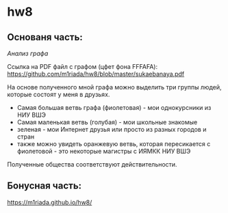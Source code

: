 # hw8
## Основаня часть:
*Анализ графа*

Ссылка на PDF файл с графом (цфет фона FFFAFA): https://github.com/m1riada/hw8/blob/master/sukaebanaya.pdf

На основе полученного мной графа можно выделить три группы людей, которые состоят у меня в друзьях.

- Самая большая ветвь графа (фиолетовая) - мои однокурсники из НИУ ВШЭ
- Самая маленькая ветвь (голубая) - мои школьные знакомые 
- зеленая - мои Интернет друзья или просто из разных городов и стран
- также можно увидеть оранжевую ветвь, которая пересикается с фиолетовой - это некоторые магистры с ИЯМКК НИУ ВШЭ

Полученные общества соответствуют действительности.

## Бонусная часть: 
https://m1riada.github.io/hw8/
